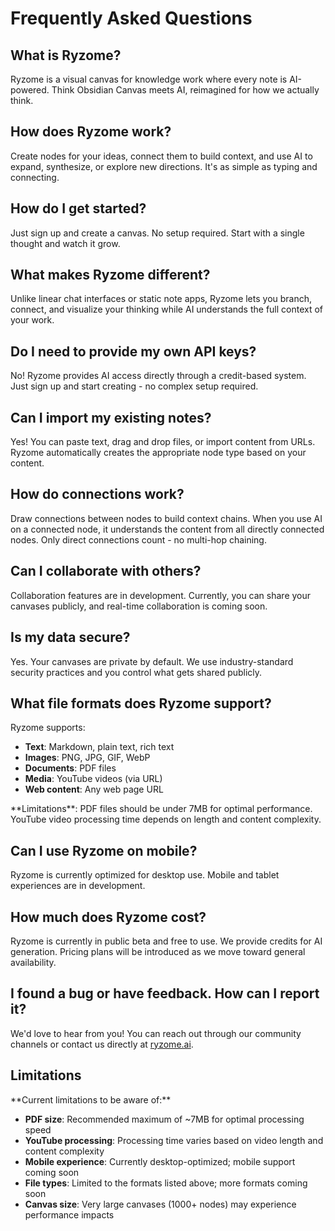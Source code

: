 ﻿# Frequently Asked Questions

## What is Ryzome?

Ryzome is a visual canvas for knowledge work where every note is AI-powered. Think Obsidian Canvas meets AI, reimagined for how we actually think.

## How does Ryzome work?

Create nodes for your ideas, connect them to build context, and use AI to expand, synthesize, or explore new directions. It's as simple as typing and connecting.

## How do I get started?

Just sign up and create a canvas. No setup required. Start with a single thought and watch it grow.

## What makes Ryzome different?

Unlike linear chat interfaces or static note apps, Ryzome lets you branch, connect, and visualize your thinking while AI understands the full context of your work.

## Do I need to provide my own API keys?

No! Ryzome provides AI access directly through a credit-based system. Just sign up and start creating - no complex setup required.

## Can I import my existing notes?

Yes! You can paste text, drag and drop files, or import content from URLs. Ryzome automatically creates the appropriate node type based on your content.

## How do connections work?

Draw connections between nodes to build context chains. When you use AI on a connected node, it understands the content from all directly connected nodes. Only direct connections count - no multi-hop chaining.

## Can I collaborate with others?

Collaboration features are in development. Currently, you can share your canvases publicly, and real-time collaboration is coming soon.

## Is my data secure?

Yes. Your canvases are private by default. We use industry-standard security practices and you control what gets shared publicly.

## What file formats does Ryzome support?

Ryzome supports:
- **Text**: Markdown, plain text, rich text
- **Images**: PNG, JPG, GIF, WebP
- **Documents**: PDF files
- **Media**: YouTube videos (via URL)
- **Web content**: Any web page URL

<Callout type="warning">
**Limitations**: PDF files should be under 7MB for optimal performance. YouTube video processing time depends on length and content complexity.
</Callout>

## Can I use Ryzome on mobile?

Ryzome is currently optimized for desktop use. Mobile and tablet experiences are in development.

## How much does Ryzome cost?

Ryzome is currently in public beta and free to use. We provide credits for AI generation. Pricing plans will be introduced as we move toward general availability.

## I found a bug or have feedback. How can I report it?

We'd love to hear from you! You can reach out through our community channels or contact us directly at [ryzome.ai](https://ryzome.ai).

## Limitations

<Callout type="info">
**Current limitations to be aware of:**
</Callout>

- **PDF size**: Recommended maximum of ~7MB for optimal processing speed
- **YouTube processing**: Processing time varies based on video length and content complexity
- **Mobile experience**: Currently desktop-optimized; mobile support coming soon
- **File types**: Limited to the formats listed above; more formats coming soon
- **Canvas size**: Very large canvases (1000+ nodes) may experience performance impacts


